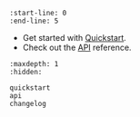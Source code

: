 ```{include} ../README.md
:start-line: 0
:end-line: 5
```

- Get started with [Quickstart](quickstart).
- Check out the [API](api) reference.

```{toctree}
:maxdepth: 1
:hidden:

quickstart
api
changelog
```
